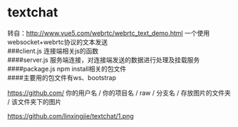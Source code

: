 # textchat
转自：http://www.vue5.com/webrtc/webrtc_text_demo.html  一个使用websocket+webrtc协议的文本发送<br>
###client.js 连接端相关js的函数<br>
####server.js 服务端连接，对连接端发送的数据进行处理及挂载服务<br>
####package.js npm install相关的包文件<br>
####主要用的包文件有ws、bootstrap<br>


 https://github.com/ 你的用户名 / 你的项目名 / raw / 分支名 / 存放图片的文件夹 / 该文件夹下的图片
 
 https://github.com/linxingjie/textchat/1.png
